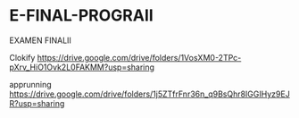 # E-FINAL-PROGRAII
EXAMEN FINALII

Clokify
https://drive.google.com/drive/folders/1VosXM0-2TPc-pXrv_HiO1Ovk2L0FAKMM?usp=sharing

apprunning
https://drive.google.com/drive/folders/1j5ZTfrFnr36n_q9BsQhr8IGGIHyz9EJR?usp=sharing
